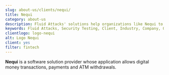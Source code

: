 ```yaml
---
slug: about-us/clients/nequi/
title: Nequi
category: about-us
description: Fluid Attacks' solutions help organizations like Nequi to identify security vulnerabilities in their systems and manage their attack surfaces.
keywords: Fluid Attacks, Security Testing, Client, Industry, Company, Organization, Pentesting, Ethical Hacking, Nequi
clientlogo: logo-nequi
alt: Logo Nequi
client: yes
filter: fintech
---
```


**Nequi** is a software solution provider
whose application allows digital money transactions,
payments and ATM withdrawals.
